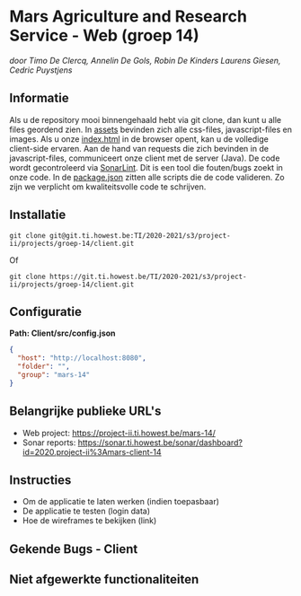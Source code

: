 # Mars Agriculture and Research Service - Web (groep 14)

*door Timo De Clercq, Annelin De Gols, Robin De Kinders Laurens Giesen, Cedric Puystjens*

## Informatie

Als u de repository mooi binnengehaald hebt via git clone, dan kunt u alle files geordend zien.
In [assets](https://git.ti.howest.be/TI/2020-2021/s3/project-ii/projects/groep-14/client/-/tree/master/src/assets)
bevinden zich alle css-files, javascript-files en images. Als u
onze [index.html](https://git.ti.howest.be/TI/2020-2021/s3/project-ii/projects/groep-14/client/-/blob/master/src/index.html)
in de browser opent, kan u de volledige client-side ervaren. Aan de hand van requests die zich bevinden in de
javascript-files, communiceert onze client met de server (Java). De code wordt gecontroleerd
via [SonarLint](https://sonar.ti.howest.be/sonar/projects?search=14+mars). Dit is een tool die fouten/bugs zoekt in onze
code. In
de [package.json](https://git.ti.howest.be/TI/2020-2021/s3/project-ii/projects/groep-14/client/-/blob/master/package.json)
zitten alle scripts die de code valideren. Zo zijn we verplicht om kwaliteitsvolle code te schrijven.
<br>

## Installatie

```
git clone git@git.ti.howest.be:TI/2020-2021/s3/project-ii/projects/groep-14/client.git

```

Of

``` 
git clone https://git.ti.howest.be/TI/2020-2021/s3/project-ii/projects/groep-14/client.git
```

## Configuratie

**Path: Client/src/config.json**

```json
{
  "host": "http://localhost:8080",
  "folder": "",
  "group": "mars-14"
}

```

## Belangrijke publieke URL's

* Web project: https://project-ii.ti.howest.be/mars-14/
* Sonar reports: https://sonar.ti.howest.be/sonar/dashboard?id=2020.project-ii%3Amars-client-14

## Instructies

* Om de applicatie te laten werken (indien toepasbaar)
* De applicatie te testen (login data)
* Hoe de wireframes te bekijken (link)

## Gekende Bugs - Client

## Niet afgewerkte functionaliteiten
